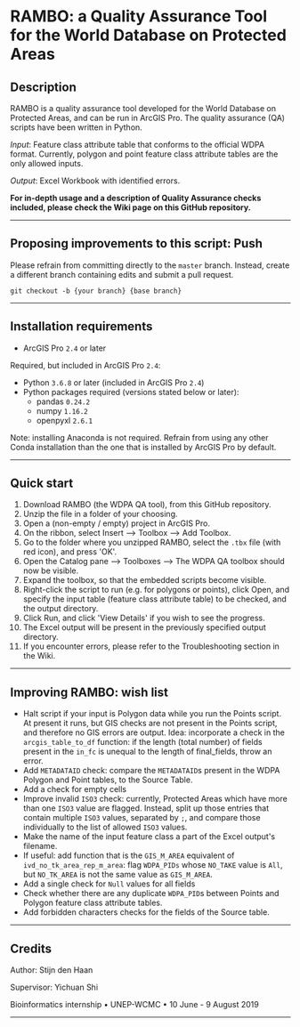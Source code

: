 # RAMBO: a Quality Assurance Tool for the World Database on Protected Areas

## Description

RAMBO is a quality assurance tool developed for the World Database on Protected Areas, and can be run in ArcGIS Pro. The quality assurance (QA) scripts have been written in Python.

*Input*: Feature class attribute table that conforms to the official WDPA format. Currently, polygon and point feature class attribute tables are the only allowed inputs.

*Output*: Excel Workbook with identified errors.

**For in-depth usage and a description of Quality Assurance checks included, please check the Wiki page on this GitHub repository.**

---

## Proposing improvements to this script: Push

Please refrain from committing directly to the `master` branch. Instead, create a different branch containing edits and submit a pull request. 

```
git checkout -b {your branch} {base branch}
```

---

## Installation requirements

- ArcGIS Pro `2.4` or later 

Required, but included in ArcGIS Pro `2.4`: 

- Python `3.6.8` or later (included in ArcGIS Pro `2.4`)
- Python packages required (versions stated below or later):
	- pandas `0.24.2`
	- numpy `1.16.2`
	- openpyxl `2.6.1`

Note: installing Anaconda is not required. Refrain from using any other Conda installation than the one that is installed by ArcGIS Pro by default.

---

## Quick start


1. Download RAMBO (the WDPA QA tool), from this GitHub repository.
2. Unzip the file in a folder of your choosing.
3. Open a (non-empty / empty) project in ArcGIS Pro.
4. On the ribbon, select Insert --> Toolbox --> Add Toolbox.
5. Go to the folder where you unzipped RAMBO, select the `.tbx` file (with red icon), and press 'OK'.
6. Open the Catalog pane --> Toolboxes --> The WDPA QA toolbox should now be visible.
7. Expand the toolbox, so that the embedded scripts become visible.
8. Right-click the script to run (e.g. for polygons or points), click Open, and specify the input table (feature class attribute table) to be checked, and the output directory.
9. Click Run, and click 'View Details' if you wish to see the progress.
10. The Excel output will be present in the previously specified output directory.
11. If you encounter errors, please refer to the Troubleshooting section in the Wiki.

---

## Improving RAMBO: wish list

- Halt script if your input is Polygon data while you run the Points script. At present it runs, but GIS checks are not present in the Points script, and therefore no GIS errors are output. Idea: incorporate a check in the `arcgis_table_to_df` function: if the length (total number) of fields present in the `in_fc` is unequal to the length of final_fields, throw an error.
- Add `METADATAID` check: compare the `METADATAID`s present in the WDPA Polygon and Point tables, to the Source Table.
- Add a check for empty cells
- Improve invalid `ISO3` check: currently, Protected Areas which have more than one `ISO3` value are flagged. Instead, split up those entries that contain multiple `ISO3` values, separated by `;`, and compare those individually to the list of allowed `ISO3` values.
- Make the name of the input feature class a part of the Excel output's filename.
- If useful: add function that is the `GIS_M_AREA` equivalent of `ivd_no_tk_area_rep_m_area`: flag `WDPA_PIDs` whose `NO_TAKE` value is `All`, but `NO_TK_AREA` is not the same value as `GIS_M_AREA`.
- Add a single check for `Null` values for all fields
- Check whether there are any duplicate `WDPA_PID`s between Points and Polygon feature class attribute tables.
- Add forbidden characters checks for the fields of the Source table.

---

## Credits

Author: Stijn den Haan

Supervisor: Yichuan Shi

Bioinformatics internship • UNEP-WCMC • 10 June - 9 August 2019

---
